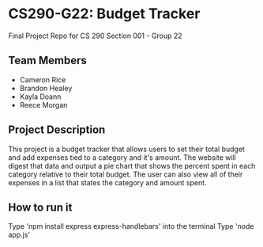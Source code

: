 # CS290-G22: Budget Tracker
Final Project Repo for CS 290 Section 001 - Group 22

## Team Members
* Cameron Rice
* Brandon Healey
* Kayla Doann
* Reece Morgan

## Project Description
This project is a budget tracker that allows users to set their total budget and add expenses 
tied to a category and it's amount. The website will digest that data and output a pie chart that
shows the percent spent in each category relative to their total budget. The user can also view all
of their expenses in a list that states the category and amount spent. 

## How to run it
Type 'npm install express express-handlebars' into the terminal
Type 'node app.js'

